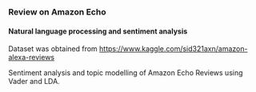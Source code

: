 ### Review on Amazon Echo
#### Natural language processing and sentiment analysis

Dataset was obtained from https://www.kaggle.com/sid321axn/amazon-alexa-reviews

Sentiment analysis and topic modelling of Amazon Echo Reviews using Vader and LDA.
